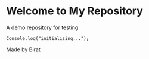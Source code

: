 <h1>Welcome to My Repository</h1>
A demo repository for testing
<pre><code>Console.log("initializing...");</code></pre>
Made by Birat
